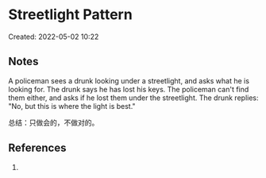 # Streetlight Pattern

Created: 2022-05-02 10:22

## Notes

A policeman sees a drunk looking under a streetlight,
and asks what he is looking for.
The drunk says he has lost his keys.
The policeman can't find them either,
and asks if he lost them under the streetlight.
The drunk replies:
"No, but this is where the light is best."

总结：只做会的，不做对的。

## References

1.
